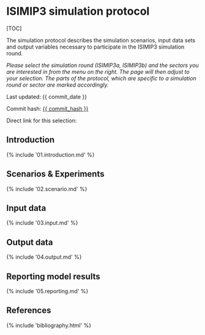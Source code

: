 # ISIMIP3 simulation protocol

<div data-component="config"></div>

[TOC]

<p class="d-print-none">
    The simulation protocol describes the simulation scenarios, input data sets and output variables necessary to participate in the ISIMIP3 simulation round.
</p>

<p class="d-print-none">
    <i>
        Please select the simulation round (ISIMIP3a, ISIMIP3b) and the sectors you are interested in from the menu on the right. The page will then adjust to your selection. The parts of the protocol, which are specific to a simulation round or sector are marked accordingly.
    </i>
</p>

<div class="d-none d-print-block mb-3" data-component="title"></div>

Last updated: {{ commit_date }}

Commit hash: <a href="{{ commit_url }}">{{ commit_hash }}</a>

Direct link for this selection: <span data-component="link"></span>

## Introduction

{% include '01.introduction.md' %}

## Scenarios & Experiments

{% include '02.scenario.md' %}

## Input data

{% include '03.input.md' %}

## Output data

{% include '04.output.md' %}

## Reporting model results

{% include '05.reporting.md' %}

## References

{% include 'bibliography.html' %}
